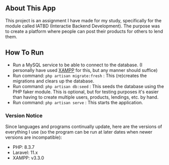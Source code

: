 ## About This App

This project is an assignment I have made for my study, specifically for the module called IATBD (Interactie Backend Development). The purpose was to create a platform where people can post their products for others to lend them.

## How To Run

- Run a MySQL service to be able to connect to the database. (I personally have used [XAMPP](https://www.apachefriends.org/) for this, but any manner should suffice)
- Run command: ```php artisan migrate:fresh``` : This (re)creates the migrations and clears up the database.
- Run command: ```php artisan db:seed``` : This seeds the database using the PHP faker module. This is optional, but for testing purposes it's easier than having to create multiple users, products, lendings, etc. by hand.
- Run command: ```php artisan serve``` : This starts the application.

### Version Notice

Since languages and programs continually update, here are the versions of everything I use (so the program can be run at later dates when newer versions are incompatible):

- PHP: 8.3.7
- Laravel: 11.x
- XAMPP: v3.3.0